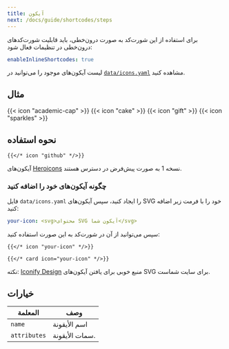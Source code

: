 ```yaml
---
title: آیکون
next: /docs/guide/shortcodes/steps
---
```


برای استفاده از این شورت‌کد به صورت درون‌خطی، باید قابلیت شورت‌کدهای درون‌خطی در تنظیمات فعال شود:

```yaml {filename="hugo.yaml"}
enableInlineShortcodes: true
```

لیست آیکون‌های موجود را می‌توانید در [`data/icons.yaml`](https://github.com/imfing/hextra/blob/main/data/icons.yaml) مشاهده کنید.

<!--more-->

## مثال

{{< icon "academic-cap" >}}
{{< icon "cake" >}}
{{< icon "gift" >}}
{{< icon "sparkles" >}}

## نحوه استفاده

```
{{</* icon "github" */>}}
```

آیکون‌های [Heroicons](https://v1.heroicons.com/) نسخه 1 به صورت پیش‌فرض در دسترس هستند.

### چگونه آیکون‌های خود را اضافه کنید

فایل `data/icons.yaml` را ایجاد کنید، سپس آیکون‌های SVG خود را با فرمت زیر اضافه کنید:

```yaml {filename="data/icons.yaml"}
your-icon: <svg>محتوای SVG آیکون شما</svg>
```

سپس می‌توانید از آن در شورت‌کد به این صورت استفاده کنید:

```
{{</* icon "your-icon" */>}}

{{</* card icon="your-icon" */>}}
```

نکته: [Iconify Design](https://iconify.design/) منبع خوبی برای یافتن آیکون‌های SVG برای سایت شماست.

## خيارات

| المعلمة      | وصف            |
|--------------|----------------|
| `name`       | اسم الأيقونة   |
| `attributes` | سمات الأيقونة. |
